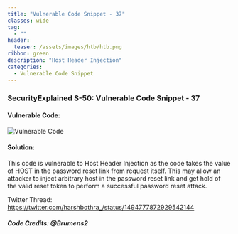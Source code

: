 ```yaml
---
title: "Vulnerable Code Snippet - 37"
classes: wide
tag: 
  - ""
header:
  teaser: /assets/images/htb/htb.png
ribbon: green
description: "Host Header Injection"
categories:
  - Vulnerable Code Snippet
---
```

### SecurityExplained S-50: Vulnerable Code Snippet - 37

#### Vulnerable Code: 

![Vulnerable Code](https://raw.githubusercontent.com/harsh-bothra/SecurityExplained/main/media/code-37.jpg)


#### Solution: 

This code is vulnerable to Host Header Injection as the code takes the value of HOST in the password reset link from request itself. This may allow an attacker to inject arbitrary host in the password reset link and get hold of the valid reset token to perform a successful password reset attack.

Twitter Thread: https://twitter.com/harshbothra_/status/1494777872929542144

##### Code Credits: @Brumens2
